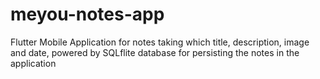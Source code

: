 # meyou-notes-app
Flutter Mobile Application  for notes taking which title, description, image and date, powered by SQLflite database for persisting the notes in the application
